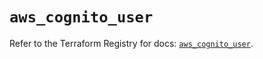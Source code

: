 # `aws_cognito_user`

Refer to the Terraform Registry for docs: [`aws_cognito_user`](https://registry.terraform.io/providers/hashicorp/aws/5.57.0/docs/resources/cognito_user).
